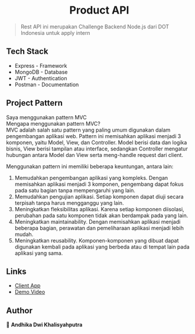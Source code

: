 <h1 align="center">Product API</h1>

> Rest API ini merupakan Challenge Backend Node.js dari DOT Indonesia untuk apply intern

## Tech Stack
- Express - Framework
- MongoDB - Database
- JWT - Authentication
- Postman - Documentation

## Project Pattern

Saya menggunakan pattern MVC<br/>
Mengapa menggunakan pattern MVC?<br/>
MVC adalah salah satu pattern yang paling umum digunakan dalam pengembangan aplikasi web. Pattern ini memisahkan aplikasi menjadi 3 komponen, yaitu Model, View, dan Controller. Model berisi data dan logika bisnis, View berisi tampilan atau interface, sedangkan Controller mengatur hubungan antara Model dan View serta meng-handle request dari client.

Menggunakan pattern ini memiliki beberapa keuntungan, antara lain:

1. Memudahkan pengembangan aplikasi yang kompleks. Dengan memisahkan aplikasi menjadi 3 komponen, pengembang dapat fokus pada satu bagian tanpa mempengaruhi yang lain.
2. Memudahkan pengujian aplikasi. Setiap komponen dapat diuji secara terpisah tanpa harus mengganggu yang lain.
3. Meningkatkan fleksibilitas aplikasi. Karena setiap komponen diisolasi, perubahan pada satu komponen tidak akan berdampak pada yang lain.
4. Meningkatkan maintainability. Dengan memisahkan aplikasi menjadi beberapa bagian, perawatan dan pemeliharaan aplikasi menjadi lebih mudah.
5. Meningkatkan reusability. Komponen-komponen yang dibuat dapat digunakan kembali pada aplikasi yang berbeda atau di tempat lain pada aplikasi yang sama.

## Links
- [Client App](https://github.com/andhikadk/dot-product-app)
- [Demo Video](https://loom.com)

## Author

👤 **Andhika Dwi Khalisyahputra**
